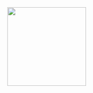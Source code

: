 <!-- <img src="https://raw.githubusercontent.com/Os-Prog/gif/master/j0nesadfz9fifxyd15mr.gif" width="900px" height="400" > -->
<!-- Hello There 👋🏼 -->
<!-- ![visitors](https://visitor-badge.glitch.me/badge?page_id=${os-prog}) -->

<img height="180em" src="https://github-readme-stats.vercel.app/api?username=Os-Prog&show_icons=true&hide_border=true&&count_private=true&include_all_commits=true" />

<!--START_SECTION:waka-->
<!--END_SECTION:waka-->
